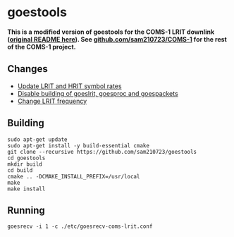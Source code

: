 # goestools

**This is a modified version of goestools for the COMS-1 LRIT downlink ([original README here](README.old.md)). See [github.com/sam210723/COMS-1](https://github.com/sam210723/COMS-1) for the rest of the COMS-1 project.**

## Changes
  * [Update LRIT and HRIT symbol rates](https://github.com/sam210723/goestools/commit/9fd004cc2aef0f7620703321314443f4c8d6b634)
  * [Disable building of goeslrit, goesproc and goespackets](https://github.com/sam210723/goestools/commit/73bae4e01bebd3b3bf347f8afc731bda2549dfe8)
  * [Change LRIT frequency](https://github.com/sam210723/goestools/commit/af7cfc9a8ee08d096f50b07bde59101be3635a43)

## Building
```
sudo apt-get update
sudo apt-get install -y build-essential cmake
git clone --recursive https://github.com/sam210723/goestools
cd goestools
mkdir build
cd build
cmake .. -DCMAKE_INSTALL_PREFIX=/usr/local
make
make install
```

## Running
```
goesrecv -i 1 -c ./etc/goesrecv-coms-lrit.conf
```
